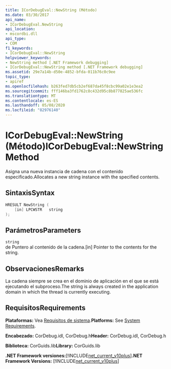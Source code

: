 ```yaml
---
title: ICorDebugEval::NewString (Método)
ms.date: 03/30/2017
api_name:
- ICorDebugEval.NewString
api_location:
- mscordbi.dll
api_type:
- COM
f1_keywords:
- ICorDebugEval::NewString
helpviewer_keywords:
- NewString method [.NET Framework debugging]
- ICorDebugEval::NewString method [.NET Framework debugging]
ms.assetid: 29e7a14b-d50e-4852-bfda-011b76c0c9ee
topic_type:
- apiref
ms.openlocfilehash: b263fed7db5cb2ef687da45f8cbc99a02e1e3ea2
ms.sourcegitcommit: fff146ba3fd1762c8c432d95c8b877825ae536fc
ms.translationtype: MT
ms.contentlocale: es-ES
ms.lasthandoff: 05/08/2020
ms.locfileid: "82976140"
---
```

# <a name="icordebugevalnewstring-method"></a><span data-ttu-id="9b34c-102">ICorDebugEval::NewString (Método)</span><span class="sxs-lookup"><span data-stu-id="9b34c-102">ICorDebugEval::NewString Method</span></span>
<span data-ttu-id="9b34c-103">Asigna una nueva instancia de cadena con el contenido especificado.</span><span class="sxs-lookup"><span data-stu-id="9b34c-103">Allocates a new string instance with the specified contents.</span></span>  
  
## <a name="syntax"></a><span data-ttu-id="9b34c-104">Sintaxis</span><span class="sxs-lookup"><span data-stu-id="9b34c-104">Syntax</span></span>  
  
```cpp  
HRESULT NewString (  
    [in] LPCWSTR   string  
);  
```  
  
## <a name="parameters"></a><span data-ttu-id="9b34c-105">Parámetros</span><span class="sxs-lookup"><span data-stu-id="9b34c-105">Parameters</span></span>  
 `string`  
 <span data-ttu-id="9b34c-106">de Puntero al contenido de la cadena.</span><span class="sxs-lookup"><span data-stu-id="9b34c-106">[in] Pointer to the contents for the string.</span></span>  
  
## <a name="remarks"></a><span data-ttu-id="9b34c-107">Observaciones</span><span class="sxs-lookup"><span data-stu-id="9b34c-107">Remarks</span></span>  
 <span data-ttu-id="9b34c-108">La cadena siempre se crea en el dominio de aplicación en el que se está ejecutando el subproceso.</span><span class="sxs-lookup"><span data-stu-id="9b34c-108">The string is always created in the application domain in which the thread is currently executing.</span></span>  
  
## <a name="requirements"></a><span data-ttu-id="9b34c-109">Requisitos</span><span class="sxs-lookup"><span data-stu-id="9b34c-109">Requirements</span></span>  
 <span data-ttu-id="9b34c-110">**Plataformas:** Vea [Requisitos de sistema](../../get-started/system-requirements.md).</span><span class="sxs-lookup"><span data-stu-id="9b34c-110">**Platforms:** See [System Requirements](../../get-started/system-requirements.md).</span></span>  
  
 <span data-ttu-id="9b34c-111">**Encabezado:** CorDebug.idl, CorDebug.h</span><span class="sxs-lookup"><span data-stu-id="9b34c-111">**Header:** CorDebug.idl, CorDebug.h</span></span>  
  
 <span data-ttu-id="9b34c-112">**Biblioteca:** CorGuids.lib</span><span class="sxs-lookup"><span data-stu-id="9b34c-112">**Library:** CorGuids.lib</span></span>  
  
 <span data-ttu-id="9b34c-113">**.NET Framework versiones:**[!INCLUDE[net_current_v10plus](../../../../includes/net-current-v10plus-md.md)]</span><span class="sxs-lookup"><span data-stu-id="9b34c-113">**.NET Framework Versions:** [!INCLUDE[net_current_v10plus](../../../../includes/net-current-v10plus-md.md)]</span></span>
